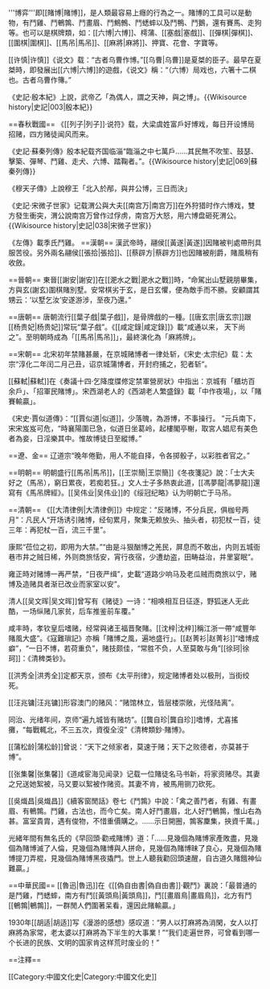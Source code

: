 '''博弈'''即[[賭博|賭博]]，是人類最容易上癮的行為之一。賭博的工具可以是動物，有鬥雞、鬥鵪鶉、鬥畫眉、鬥鷦鷯、鬥蟋蟀以及鬥鴨、鬥鵝，還有賽馬、走狗等。也可以是棋牌類，如：[[六博|六博]]、樗蒲、[[塞戲|塞戲]]、[[彈棋|彈棋]]、[[圍棋|圍棋]]、[[馬吊|馬吊]]、[[麻將|麻將]]、押寶、花會、字寶等。

[[许慎|许慎]]《说文》载：“古者乌曹作博。”[[乌曹|乌曹]]是夏桀的臣子。最早在夏桀時，即發展出[[六博|六博]]的遊戲，《说文》稱：“（六博）局戏也，六箸十二棋也。古者乌曹作簙。”

《史記·殷本紀》上說，武帝乙「為偶人，謂之天神，與之博」。<ref>{{Wikisource history|史記|003|殷本紀}}</ref>

==春秋戰國==
《[[列子|列子]]·说符》载，大梁虞姓富戶好博戏，每日开设博局招赌，四方赌徒闻风而来。

《史記·蘇秦列傳》殷本紀载齐国临淄“臨淄之中七萬戶……其民無不吹笙、鼓瑟、擊築、彈琴、鬥雞、走犬、六博、踏鞠者。”。<ref>{{Wikisource history|史記|069|蘇秦列傳}}</ref>

《穆天子傳》上說穆王「北入於邴，與井公博，三日而決」

《史記·宋微子世家》记载渭公與大夫[[南宫万|南宫万]]在外狩猎时作六博戏，雙方發生衝突，渭公說南宫万曾作过俘虏，南宫万大怒，用六博盘砸死渭公。<ref>{{Wikisource history|史記|038|宋微子世家}}</ref>

《左傳》載季氏鬥雞。
==漢朝==
漢武帝時，翮侯[[黃遂|黃遂]]因賭被判處帶刑具服苦役。另外兩名翮侯[[張拾|張拾]]、[[蔡辟方|蔡辟方]]也因賭被削爵，賭風稍有收斂。

==晉朝==
東晉[[謝安|謝安]]在[[淝水之戰|淝水之戰]]時，“命駕出山墅親朋畢集，方與玄(謝玄)圍棋賭別墅。安常棋劣于玄，是日玄懼，便為敵手而不勝。安顧謂其甥云：‘以墅乞汝’安遂游涉，至夜乃還。”

==唐朝==
唐朝流行[[葉子戲|葉子戲]]，是骨牌戲的一種。[[唐玄宗|唐玄宗]]跟[[杨贵妃|杨贵妃]]常玩“葉子戲”。《[[咸定錄|咸定錄]]》載“咸通以来， 天下尚之”。至明朝時成為「[[馬吊|馬吊]]」，最終演化為「麻將牌」。

==宋朝==
北宋初年禁賭甚嚴，在京城赌博者一律处斩，《宋史·太宗纪》载：太宗“淳化二年闰二月己丑，诏京城蒲博者，开封府捕之，犯者斩”。

[[蘇軾|蘇軾]]在《奏議十四·乞降度牒修定禁軍營房狀》中指出：京城有「櫃坊百余戶」、「招軍民賭博」。宋西湖老人的《西湖老人繁盛錄》載「中作夜場」，以「賭賽輸贏」。

《宋史·賈似道傳》：“[[賈似道|似道]]，少落魄，為游博，不事操行。 ”元兵南下，宋宋岌岌可危，“時襄陽圍已急，似道日坐葛岭，起樓閣亭榭，取宮人娼尼有美色者為妾，日淫樂其中。惟故博徒日至縱博。”

==遼、金==
辽道宗“晚年倦勤，用人不能自择，令各掷骰子，以彩胜者官之。”

==明朝==
明朝盛行[[馬吊|馬吊]]，[[王崇簡|王崇簡]]《冬夜箋記》說：「士大夫好之（馬吊），窮日累夜，若痴若狂。」文人士子多熱衷此道，[[馮夢龍|馮夢龍]]還寫有《馬吊牌經》。[[吴伟业|吴伟业]]的《绥冠纪略》认为明朝亡于马吊。

==清朝==
《[[大清律例|大清律例]]》中规定：“反赌博，不分兵民，俱枷号两月”：凡民人“开场诱引赌博，经旬累月，聚集无赖放头、抽头者，初犯杖一百，徒三年：再犯杖一百，流三千里”。

康熙“莅位之初，即用为大禁。”“由是斗狠酗博之羌民，屏息而不敢出，内则五城衙巷市井之贼日稀，外则商旅恬安，宵行夜宿，少遭劫盗，田畴益治，并里宴眠”。

雍正時对赌博一再严禁，“日夜严缉”，史載“道路少响马及老瓜贼而商旅以宁，赌博及造赌具者渐已改业而家室以安”。

清人[[吴文晖|吴文晖]]曾写有《赌徒》一诗：“相唤相互日征逐，野狐迷人无此酷，一场纵赌几家贫，后车推鉴前车覆。”

咸丰時，孝钦皇后嗜赌，经常與诸王福晋聚賭。[[沈梓|沈梓]]稱江浙一帶“咸豐年賭風大盛”。《寇難瑣記》亦稱「賭博之風，遍地盛行」。[[赵菁衫|赵菁衫]]“嗜博成癖”，“一日不博，若荷重负”，赌技颇佳，“常胜不负，人至莫敢与角”<ref>[[徐珂|徐珂]]：《清稗类钞》</ref>。

[[洪秀全|洪秀全]]定都天京，颁布《太平刑律》，规定赌博者处以极刑，当街绞死。

[[汪兆镛|汪兆镛]]形容澳门的赌风：“赌馆林立，皆层楼崇敞，光怪陆离”。

同治、光绪年间，京师“遍九城皆有赌坊”。[[龔自珍|龔自珍]]嗜博，尤喜搖攤，“每戰輒北，不三五次，資復全沒”<ref>《清稗類鈔·賭博》</ref>。

[[蒲松龄|蒲松龄]]曾说：“天下之倾家者，莫速于赌；天下之败德者，亦莫甚于博”。

[[张集馨|张集馨]]《道咸宦海见闻录》记载一位賭徒名马书新，将家资赌尽。其妻之兄送她絮被，马又要以絮被作赌资。其妻不肯，被馬用铡刀砍死。

[[吳熾昌|吳熾昌]]《續客窗閒話》卷七《鬥鶉》中說：「禽之善鬥者，有雞、有畫眉、有鵪鶉。鬥雞，古法也，而今亡矣。南人好鬥畫眉，北人好鬥鵪鶉，惟山右為甚。富室貴胄，遇有俊物，不惜重價購之。……示日開圈，鶉客麇集，挾資千萬。」

光緒年間有無名氏的《早回頭·勸戒賭博》道：「……見幾個為賭博家產敗盡，見幾個為賭博滅了人倫，見幾個為賭博與人拼命，見幾個為賭博昧了良心，見幾個為賭博提刀弄棍，見幾個為賭博黑夜撬門。世上人聽我勸回頭速醒，自古道久賭餓神仙難贏。」

==中華民國==
[[魯迅|魯迅]]在《[[偽自由書|偽自由書]]·觀鬥》裏說：「最普通的是鬥雞，鬥蟋蟀，南方有鬥[[黃頭鳥|黃頭鳥]]，鬥[[畫眉鳥|畫眉鳥]]，北方有鬥[[鵪鶉|鵪鶉]]，一群閒人們圍著呆看，還因此賭輸贏。」

1930年[[胡适|胡适]]写《漫游的感想》感叹道：“男人以打麻將為消閑，女人以打麻將為家常，老太婆以打麻將為下半生的大事業 ! ”“我们走遍世界，可曾看到哪一个长进的民族、文明的国家肯这样荒时废业的！”

==注釋==
<references/>

[[Category:中國文化史|Category:中國文化史]]